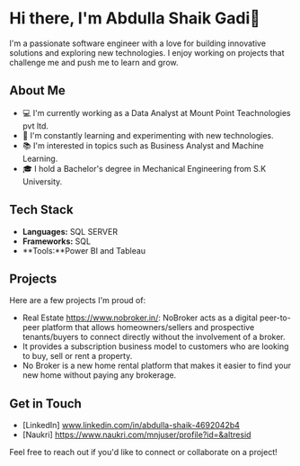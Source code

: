 # Hi there, I'm Abdulla Shaik Gadi👋

I'm a passionate software engineer with a love for building innovative solutions and exploring new technologies. I enjoy working on projects that challenge me and push me to learn and grow.

## About Me

- 💻 I'm currently working as a Data Analyst at Mount Point Teachnologies pvt ltd.
- 🌱 I'm constantly learning and experimenting with new technologies.
- 📚 I'm interested in topics such as Business Analyst and Machine Learning.
- 🎓 I hold a Bachelor's degree in Mechanical Engineering from S.K University.

## Tech Stack

- **Languages:** SQL SERVER
- **Frameworks:** SQL
- **Tools:**Power BI and Tableau
## Projects

Here are a few projects I'm proud of:

- Real Estate https://www.nobroker.in/: NoBroker acts as a digital peer-to-peer platform that allows homeowners/sellers and prospective tenants/buyers to connect directly without the involvement of a broker.
- It provides a subscription business model to customers who are looking to buy, sell or rent a property.
- No Broker is a new home rental platform that makes it easier to find your new home without paying any brokerage.

## Get in Touch

- [LinkedIn] www.linkedin.com/in/abdulla-shaik-4692042b4
- [Naukri] https://www.naukri.com/mnjuser/profile?id=&altresid


Feel free to reach out if you'd like to connect or collaborate on a project!
